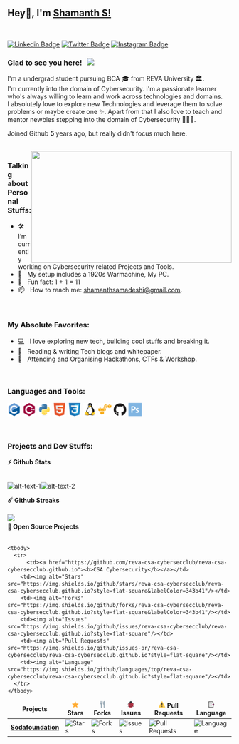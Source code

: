 ## Hey👋, I'm [Shamanth S!](https://github.com/shamanthss/)
<br>

[![Linkedin Badge](https://img.shields.io/badge/-LinkedIn-0e76a8?style=flat-square&logo=Linkedin&logoColor=white)](https://linkedin.com/in/shamanthss)
[![Twitter Badge](https://img.shields.io/badge/-Twitter-00acee?style=flat-square&logo=Twitter&logoColor=white)](https://twitter.com/shamanthss)
[![Instagram Badge](https://img.shields.io/badge/-Instagram-e4405f?style=flat-square&logo=Instagram&logoColor=white)](https://instagram.com/shamanthss/)

### Glad to see you here! &nbsp; ![](https://visitor-badge.glitch.me/badge?page_id=shamanthss.shamanthss&style=flat-square&color=0088cc)

I'm a undergrad student pursuing BCA 🎓 from REVA University 🏛.<br>
I'm currently into the domain of Cybersecurity. I'm a passionate learner who's always willing to learn and work across technologies and domains.<br>I absolutely love to explore new Technologies and leverage them to solve problems or maybe create one ✨. Apart from that I also love to teach and mentor newbies stepping into the domain of Cybersecurity 👨🏻‍💻.

Joined Github **5** years ago, but really didn't focus much here.

<br>

<img align="right" height="250" width="450" alt="" src="https://github.com/shamanthss/shamanthss/blob/main/img/hackur.gif"/>

### Talking about Personal Stuffs:

- 🛠 &nbsp; I’m currently working on Cybersecurity related Projects and Tools.
- 🚀 &nbsp; My setup includes a 1920s Warmachine, My PC.
- 👾 &nbsp; Fun fact: 1 + 1 = 11
- 📫 &nbsp; How to reach me: shamanthsamadeshi@gmail.com.
<!--- 📝 &nbsp; Checkout my [Resume](https://github.com/shamanthss/shamanthss/blob/master/resume.pdf) #add resume later-->
<br>

### My Absolute Favorites:

- 💻 &nbsp; I love exploring new tech, building cool stuffs and breaking it.
- 📰 &nbsp; Reading & writing Tech blogs and whitepaper.
- 🍕 &nbsp; Attending and Organising Hackathons, CTFs & Workshop.

<br>

### Languages and Tools:

<code><img height="30" src="https://github.com/shamanthss/shamanthss/blob/main/img/devicon/c.svg" alt="c"></code>
<code><img height="30" src="https://github.com/shamanthss/shamanthss/blob/main/img/devicon/cpp.svg" alt="cpp"></code>
<code><img height="30" src="https://github.com/shamanthss/shamanthss/blob/main/img/devicon/py.svg" alt="python"></code>
<code><img height="30" src="https://github.com/shamanthss/shamanthss/blob/main/img/devicon/html5.svg" alt="html5"></code>
<code><img height="30" src="https://github.com/shamanthss/shamanthss/blob/main/img/devicon/css.svg" alt="css"></code>
<code><img height="30" src="https://github.com/shamanthss/shamanthss/blob/main/img/devicon/linux.svg" alt="linux"></code>
<code><img height="30" src="https://github.com/shamanthss/shamanthss/blob/main/img/devicon/aws.svg" alt="aws"></code>
<code><img height="30" src="https://github.com/shamanthss/shamanthss/blob/main/img/devicon/github.svg" alt="github"></code>
<code><img height="30" src="https://github.com/shamanthss/shamanthss/blob/main/img/devicon/ps.svg" alt="ps"></code>

<br>

### Projects and Dev Stuffs:

  <summary><b>⚡ Github Stats</b></summary>

  <br />
  
![alt-text-1](https://github-readme-stats.vercel.app/api?username=shamanthss&show_icons=true&hide_border=true&&count_private=true&include_all_commits=true "title-1")![alt-text-2](https://github-readme-stats.vercel.app/api/top-langs/?username=shamanthss&exclude_repo=KNN-Image-Classification&show_icons=true&hide_border=true&layout=compact&langs_count=8 "title-2")
  
  <summary><b>☄️ Github Streaks</b></summary>

  <br />
  <img height="180em" src="https://github-readme-streak-stats.herokuapp.com/?user=shamanthss&hide_border=true" />
  
  <br>

  <summary><b>🚀 Open Source Projects</b></summary>

  <br />
  <table>
    <thead align="center">
      <tr border: none;>
        <td><b> Projects</b></td>
        <td><b><img height="15px" width="15px" src="https://github.com/shamanthss/shamanthss/blob/main/img/star.png">  Stars</b></td>
        <td><b><img height="15px" width="15px" src="https://github.com/shamanthss/shamanthss/blob/main/img/fork.png">  Forks</b></td>
        <td><b><img height="15px" width="15px" src="https://github.com/shamanthss/shamanthss/blob/main/img/bug.png">  Issues</b></td>
        <td><b><img height="15px" width="15px" src="https://github.com/shamanthss/shamanthss/blob/main/img/pull.png">  Pull Requests</b></td>
        <td><b><img height="15px" width="15px" src="https://github.com/shamanthss/shamanthss/blob/main/img/lang.png">  Language</b></td>
      </tr>
    </thead>
    <tbody>
      <tr>
	      <td><a href="https://github.com/sodafoundation/delfin"><b>Sodafoundation</b></a></td>
        <td><img alt="Stars" src="https://img.shields.io/github/stars/sodafoundation/delfin?style=flat-square&labelColor=343b41"/></td>
        <td><img alt="Forks" src="https://img.shields.io/github/forks/sodafoundation/delfin?style=flat-square&labelColor=343b41"/></td>
        <td><img alt="Issues" src="https://img.shields.io/github/issues/sodafoundation/delfin?style=flat-square"/></td>
        <td><img alt="Pull Requests" src="https://img.shields.io/github/issues-pr/sodafoundation/delfin?style=flat-square"/></td>
        <td><img alt="Language" src="https://img.shields.io/github/languages/top/sodafoundation/delfin?style=flat-square"/></td> 
      </tr>
    </tbody>
    
    <tbody>
      <tr>
	      <td><a href="https://github.com/reva-csa-cybersecclub/reva-csa-cybersecclub.github.io"><b>CSA Cybersecurity</b></a></td>
        <td><img alt="Stars" src="https://img.shields.io/github/stars/reva-csa-cybersecclub/reva-csa-cybersecclub.github.io?style=flat-square&labelColor=343b41"/></td>
        <td><img alt="Forks" src="https://img.shields.io/github/forks/reva-csa-cybersecclub/reva-csa-cybersecclub.github.io?style=flat-square&labelColor=343b41"/></td>
        <td><img alt="Issues" src="https://img.shields.io/github/issues/reva-csa-cybersecclub/reva-csa-cybersecclub.github.io?style=flat-square"/></td>
        <td><img alt="Pull Requests" src="https://img.shields.io/github/issues-pr/reva-csa-cybersecclub/reva-csa-cybersecclub.github.io?style=flat-square"/></td>
        <td><img alt="Language" src="https://img.shields.io/github/languages/top/reva-csa-cybersecclub/reva-csa-cybersecclub.github.io?style=flat-square"/></td> 
      </tr>
    </tbody>
  </table>
  <br />
</details>
